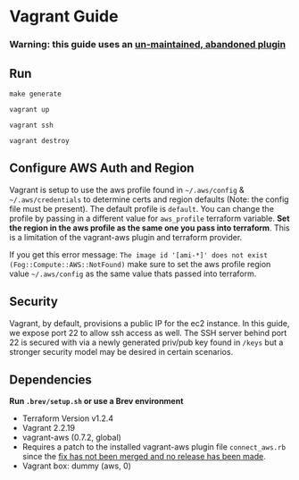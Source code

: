 # Vagrant Guide

### Warning: this guide uses an [un-maintained, abandoned plugin](https://github.com/mitchellh/vagrant-aws/issues/579)

## Run

`make generate` 

`vagrant up`

`vagrant ssh`

`vagrant destroy`

## Configure AWS Auth and Region

Vagrant is setup to use the aws profile found in `~/.aws/config` & `~/.aws/credentials` to determine certs and region defaults (Note: the config file must be present). The default profile is `default`. You can change the profile by passing in a different value for `aws_profile` terraform variable. **Set the region in the aws profile as the same one you pass into terraform**. This is a limitation of the vagrant-aws plugin and terraform provider.


If you get this error message: `The image id '[ami-*]' does not exist (Fog::Compute::AWS::NotFound)` make sure to set the aws profile region value `~/.aws/config` as the same value thats passed into terraform.

## Security

Vagrant, by default, provisions a public IP for the ec2 instance. In this guide, we expose port 22 to allow ssh access as well. The SSH server behind port 22 is secured with via a newly generated priv/pub key found in `/keys` but a stronger security model may be desired in certain scenarios.

## Dependencies
**Run `.brev/setup.sh` or use a Brev environment**
- Terraform Version v1.2.4
- Vagrant 2.2.19
- vagrant-aws (0.7.2, global)
- Requires a patch to the installed vagrant-aws plugin file `connect_aws.rb` since the [fix has not been merged and no release has been made](https://github.com/mitchellh/vagrant-aws/issues/566).
- Vagrant box: dummy (aws, 0)
